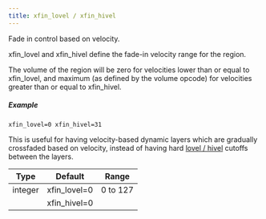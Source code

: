 ```yaml
---
title: xfin_lovel / xfin_hivel
---
```

Fade in control based on velocity.

xfin_lovel and xfin_hivel define the fade-in velocity range for the region.

The volume of the region will be zero for velocities lower than or equal to
xfin_lovel, and maximum (as defined by the volume opcode) for velocities
greater than or equal to xfin_hivel.

##### Example

```
xfin_lovel=0 xfin_hivel=31
```

This is useful for having velocity-based dynamic layers which are gradually
crossfaded based on velocity, instead of having hard
[lovel / hivel](lo_hivel) cutoffs between the layers.

| Type    | Default      | Range    |
| ---     | ---          | ---      |
| integer | xfin_lovel=0 | 0 to 127 |
|         | xfin_hivel=0 |          |
